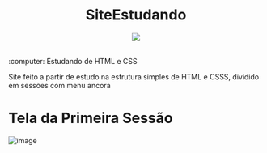 
<h1 align="center">SiteEstudando</h1>
<p align="center">
 <img src="http://img.shields.io/static/v1?label=STATUS&message=%20CONCLUIDO&color=GREEN&style=for-the-badge"/>
</p>

<br>
 :computer: Estudando de HTML e CSS
 
 Site feito a partir de estudo na estrutura simples de HTML e CSSS, dividido em sessões com menu ancora 
 
 
 # Tela da Primeira Sessão 
 
 ![image](https://user-images.githubusercontent.com/97040972/154801689-a2a3c60e-6eda-42ea-a942-69674d384a91.png)

